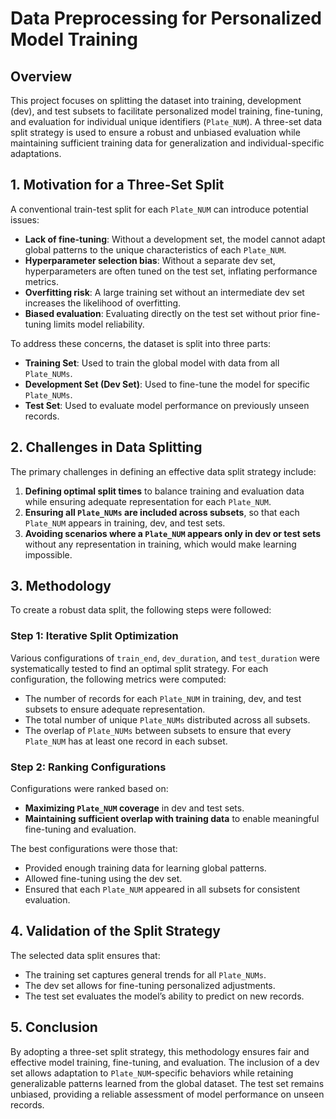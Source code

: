 # Data Preprocessing for Personalized Model Training

## Overview
This project focuses on splitting the dataset into training, development (dev), and test subsets to facilitate personalized model training, fine-tuning, and evaluation for individual unique identifiers (`Plate_NUM`). A three-set data split strategy is used to ensure a robust and unbiased evaluation while maintaining sufficient training data for generalization and individual-specific adaptations.

## 1. Motivation for a Three-Set Split
A conventional train-test split for each `Plate_NUM` can introduce potential issues:
- **Lack of fine-tuning**: Without a development set, the model cannot adapt global patterns to the unique characteristics of each `Plate_NUM`.
- **Hyperparameter selection bias**: Without a separate dev set, hyperparameters are often tuned on the test set, inflating performance metrics.
- **Overfitting risk**: A large training set without an intermediate dev set increases the likelihood of overfitting.
- **Biased evaluation**: Evaluating directly on the test set without prior fine-tuning limits model reliability.

To address these concerns, the dataset is split into three parts:
- **Training Set**: Used to train the global model with data from all `Plate_NUMs`.
- **Development Set (Dev Set)**: Used to fine-tune the model for specific `Plate_NUMs`.
- **Test Set**: Used to evaluate model performance on previously unseen records.

## 2. Challenges in Data Splitting
The primary challenges in defining an effective data split strategy include:
1. **Defining optimal split times** to balance training and evaluation data while ensuring adequate representation for each `Plate_NUM`.
2. **Ensuring all `Plate_NUMs` are included across subsets**, so that each `Plate_NUM` appears in training, dev, and test sets.
3. **Avoiding scenarios where a `Plate_NUM` appears only in dev or test sets** without any representation in training, which would make learning impossible.

## 3. Methodology
To create a robust data split, the following steps were followed:

### Step 1: Iterative Split Optimization
Various configurations of `train_end`, `dev_duration`, and `test_duration` were systematically tested to find an optimal split strategy. For each configuration, the following metrics were computed:
- The number of records for each `Plate_NUM` in training, dev, and test subsets to ensure adequate representation.
- The total number of unique `Plate_NUMs` distributed across all subsets.
- The overlap of `Plate_NUMs` between subsets to ensure that every `Plate_NUM` has at least one record in each subset.

### Step 2: Ranking Configurations
Configurations were ranked based on:
- **Maximizing `Plate_NUM` coverage** in dev and test sets.
- **Maintaining sufficient overlap with training data** to enable meaningful fine-tuning and evaluation.

The best configurations were those that:
- Provided enough training data for learning global patterns.
- Allowed fine-tuning using the dev set.
- Ensured that each `Plate_NUM` appeared in all subsets for consistent evaluation.


## 4. Validation of the Split Strategy
The selected data split ensures that:
- The training set captures general trends for all `Plate_NUMs`.
- The dev set allows for fine-tuning personalized adjustments.
- The test set evaluates the model’s ability to predict on new records.

## 5. Conclusion
By adopting a three-set split strategy, this methodology ensures fair and effective model training, fine-tuning, and evaluation. The inclusion of a dev set allows adaptation to `Plate_NUM`-specific behaviors while retaining generalizable patterns learned from the global dataset. The test set remains unbiased, providing a reliable assessment of model performance on unseen records.

